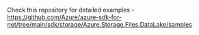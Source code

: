 Check this repository for detailed examples - https://github.com/Azure/azure-sdk-for-net/tree/main/sdk/storage/Azure.Storage.Files.DataLake/samples